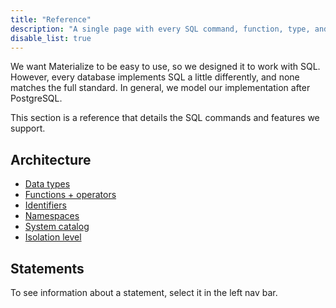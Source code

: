 ```yaml
---
title: "Reference"
description: "A single page with every SQL command, function, type, and keyword."
disable_list: true
---
```


[//]: # "TODO(morsapaes) Re-hash this page into something more useful, and add it as an Overview sub-menu under Reference"

We want Materialize to be easy to use, so we designed it to work with SQL. However, every database implements SQL a little differently, and none matches the full standard. In general, we model our implementation after PostgreSQL.

This section is a reference that details the SQL commands and features we support.

## Architecture

- [Data types](./types)
- [Functions + operators](./functions)
- [Identifiers](./identifiers)
- [Namespaces](./namespaces)
- [System catalog](./system-catalog)
- [Isolation level](./isolation-level)

## Statements

To see information about a statement, select it in the left nav bar.
